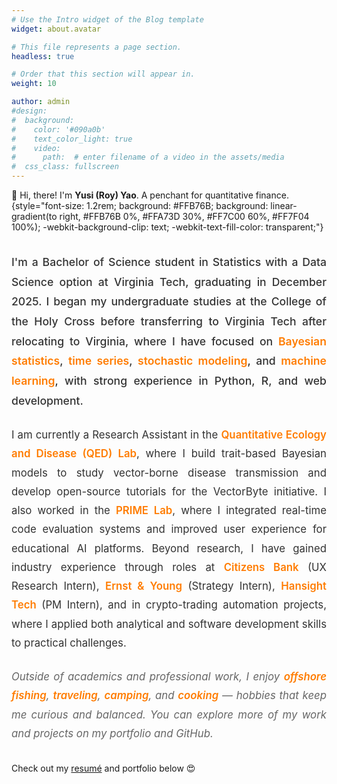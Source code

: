 ```yaml
---
# Use the Intro widget of the Blog template
widget: about.avatar

# This file represents a page section.
headless: true

# Order that this section will appear in.
weight: 10

author: admin
#design:
#  background:
#    color: '#090a0b'
#    text_color_light: true
#    video:
#      path:  # enter filename of a video in the assets/media
#  css_class: fullscreen
---
```


👋 Hi, there! I'm **Yusi (Roy) Yao**. A penchant for quantitative finance.
{style="font-size: 1.2rem; background: #FFB76B; background: linear-gradient(to right, #FFB76B 0%, #FFA73D 30%, #FF7C00 60%, #FF7F04 100%); -webkit-background-clip: text; -webkit-text-fill-color: transparent;"}

<div class="intro-paragraph">
  <p>I'm a Bachelor of Science student in Statistics with a Data Science option at Virginia Tech, graduating in December 2025. I began my undergraduate studies at the College of the Holy Cross before transferring to Virginia Tech after relocating to Virginia, where I have focused on <strong>Bayesian statistics</strong>, <strong>time series</strong>, <strong>stochastic modeling</strong>, and <strong>machine learning</strong>, with strong experience in Python, R, and web development.</p>
  
  <p>I am currently a Research Assistant in the <strong>Quantitative Ecology and Disease (QED) Lab</strong>, where I build trait-based Bayesian models to study vector-borne disease transmission and develop open-source tutorials for the VectorByte initiative. I also worked in the <strong>PRIME Lab</strong>, where I integrated real-time code evaluation systems and improved user experience for educational AI platforms. Beyond research, I have gained industry experience through roles at <strong>Citizens Bank</strong> (UX Research Intern), <strong>Ernst & Young</strong> (Strategy Intern), <strong>Hansight Tech</strong> (PM Intern), and in crypto-trading automation projects, where I applied both analytical and software development skills to practical challenges.</p>
  
  <p>Outside of academics and professional work, I enjoy <strong>offshore fishing</strong>, <strong>traveling</strong>, <strong>camping</strong>, and <strong>cooking</strong> — hobbies that keep me curious and balanced. You can explore more of my work and projects on my portfolio and GitHub.</p>
</div>

Check out my [resumé](/uploads/resume.pdf) and portfolio below 😍

<style>
.intro-paragraph {
  margin: 2rem 0;
  line-height: 1.8;
  color: #333;
  max-width: 800px;
  margin-left: auto;
  margin-right: auto;
}

.intro-paragraph p {
  margin-bottom: 1.5rem;
  text-align: justify;
  font-size: 1.05rem;
}

.intro-paragraph strong {
  color: #FF7C00;
  font-weight: 600;
  transition: color 0.3s ease;
}

.intro-paragraph strong:hover {
  color: #FF5A00;
  text-shadow: 0 0 8px rgba(255, 124, 0, 0.3);
}

.intro-paragraph p:first-child {
  font-size: 1.1rem;
  font-weight: 500;
}

.intro-paragraph p:last-of-type {
  margin-bottom: 0;
  font-style: italic;
  color: #666;
}

/* Responsive design */
@media (max-width: 768px) {
  .intro-paragraph {
    margin: 1.5rem 0;
    padding: 0 1rem;
  }
  
  .intro-paragraph p {
    font-size: 1rem;
    text-align: left;
  }
  
  .intro-paragraph p:first-child {
    font-size: 1.05rem;
  }
}

/* Dark mode support */
@media (prefers-color-scheme: dark) {
  .intro-paragraph {
    color: #e1e5e9;
  }
  
  .intro-paragraph strong {
    color: #FFB76B;
  }
  
  .intro-paragraph strong:hover {
    color: #FFA73D;
    text-shadow: 0 0 8px rgba(255, 183, 107, 0.4);
  }
  
  .intro-paragraph p:last-of-type {
    color: #adb5bd;
  }
}
</style>

